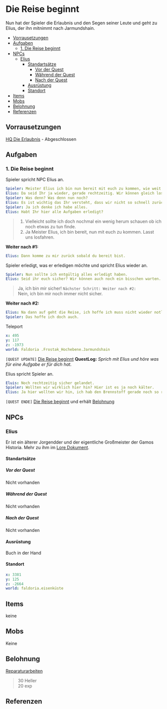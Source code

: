 # Die Reise beginnt <!-- omit in toc -->

Nun hat der Spieler die Erlaubnis und den Segen seiner Leute und geht zu Elius, der ihn mitnimmt nach Jarmundshain.

- [Vorrausetzungen](#vorrausetzungen)
- [Aufgaben](#aufgaben)
    - [1. Die Reise beginnt](#1-die-reise-beginnt)
- [NPCs](#npcs)
    - [Elius](#elius)
        - [Standartsätze](#standartsätze)
            - [Vor der Quest](#vor-der-quest)
            - [Während der Quest](#während-der-quest)
            - [Nach der Quest](#nach-der-quest)
        - [Ausrüstung](#ausrüstung)
        - [Standort](#standort)
- [Items](#items)
- [Mobs](#mobs)
- [Belohnung](#belohnung)
- [Referenzen](#referenzen)

## Vorrausetzungen

[HQ Die Erlaubnis](../3-die-erlaubnis/README.md) - Abgeschlossen

## Aufgaben

### 1. Die Reise beginnt

Spieler spricht NPC Elius an.

```yml
Spieler: Meister Elius ich bin nun bereit mit euch zu kommen, wie weit seid Ihr mit dem Ballon?
Elius: Da seid Ihr ja wieder, gerade rechtzeitig. Wir können gleich los. Zunächst aber...
Spieler: Was denn? Was denn nun noch?
Elius: Es ist wichtig das Ihr versteht, dass wir nicht so schnell zurück kommen. Habt Ihr Euch ausgerüstet? Habt Ihr Proviant eingepackt?
Spieler: Ja ich denke ich habe alles.
Elius: Habt Ihr hier alle Aufgaben erledigt? 
```

> 1. Vielleicht sollte ich doch nochmal ein wenig herum schauen ob ich noch etwas zu tun finde.
> 2. Ja Meister Elius, ich bin bereit, nun mit euch zu kommen. Lasst uns losfahren.

**Weiter nach #1:**

```yml
Elius: Dann komme zu mir zurück sobald du bereit bist.
```

Spieler erledigt, was er erledigen möchte und spricht Elius wieder an.

```yml
Spieler: Nun sollte ich entgültig alles erledigt haben.
Elius: Seid ihr euch sicher? Wir können auch noch ein bisschen warten.
```

> Ja, ich bin mir sicher! `Nächster Schritt: Weiter nach #2:`  
> Nein, ich bin mir noch immer nicht sicher.

**Weiter nach #2:**

```yml
Elius: Na dann auf geht die Reise, ich hoffe ich muss nicht wieder notlanden und wir kommen heil in Jarmundshain an.
Spieler: Das hoffe ich doch auch.
```

Teleport

```yml
x: 495
y: 117
z: -1973
world: Faldoria .Frostak_Hochebene.Jarmundshain
```

`[QUEST UPDATE]` [Die Reise beginnt](#1.-die-reise-beginnt)
**QuestLog:** *Sprich mit Elius und höre was für eine Aufgabe er für dich hat.*

Elius spricht Spieler an.
```yml
Eluis: Noch rechtzeitig sicher gelandet.
Spieler: Wollten wir wirklich hier hin? Hier ist es ja noch kälter.
Elius: Ja hier wollten wir hin, ich hab den Brennstoff gerade noch so richtig eingeschätzt, weiter kommen wir nun nicht mehr.
```

`[QUEST ENDE]` [Die Reise beginnt](#1.-die-reise-beginnt) und erhält [Belohnung](#belohunung) 

## NPCs

### Elius

Er ist ein älterer Jorgendder und der eigentliche Großmeister der Gamos Historia. Mehr zu ihm im [Lore Dokument](https://onedrive.live.com/view.aspx?resid=D0C59DCD5578741F!1923&ithint=file%2cdocx&app=Word&authkey=!AAKBdECuqapbsOM).

#### Standartsätze

##### Vor der Quest

Nicht vorhanden

##### Während der Quest

Nicht vorhanden

##### Nach der Quest

Nicht vorhanden

#### Ausrüstung

Buch in der Hand

#### Standort

```yml
x: 3381
y: 125
z: -2664
world: faldoria.eisenküste
```

## Items

keine

## Mobs

Keine

## Belohnung

[Reparaturarbeiten](#1.-die-reise-beginnt)
> 30 Heller  
> 20 exp 

## Referenzen


